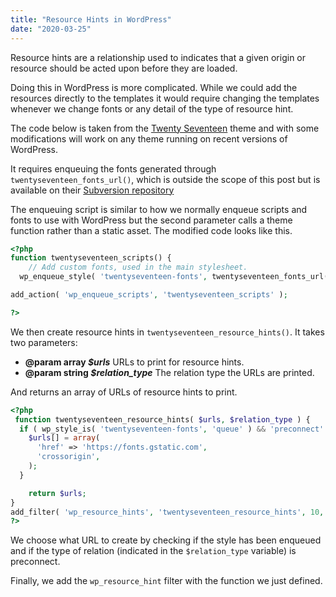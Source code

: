```yaml
---
title: "Resource Hints in WordPress"
date: "2020-03-25"
---
```


Resource hints are a relationship used to indicates that a given origin or resource should be acted upon before they are loaded.

Doing this in WordPress is more complicated. While we could add the resources directly to the templates it would require changing the templates whenever we change fonts or any detail of the type of resource hint.

The code below is taken from the [Twenty Seventeen](https://wordpress.org/support/article/twenty-seventeen/) theme and with some modifications will work on any theme running on recent versions of WordPress.

It requires enqueuing the fonts generated through `twentyseventeen_fonts_url()`, which is outside the scope of this post but is available on their [Subversion repository](https://themes.svn.wordpress.org/twentyseventeen/2.2/functions.php)

The enqueuing script is similar to how we normally enqueue scripts and fonts to use with WordPress but the second parameter calls a theme function rather than a static asset. The modified code looks like this.

```php
<?php
function twentyseventeen_scripts() {
    // Add custom fonts, used in the main stylesheet.
  wp_enqueue_style( 'twentyseventeen-fonts', twentyseventeen_fonts_url(), array(), null );

add_action( 'wp_enqueue_scripts', 'twentyseventeen_scripts' );

?>
```

We then create resource hints in `twentyseventeen_resource_hints()`. It takes two parameters:

- **@param array _$urls_** URLs to print for resource hints.
- **@param string _$relation\_type_** The relation type the URLs are printed.

And returns an array of URLs of resource hints to print.

```php
<?php
 function twentyseventeen_resource_hints( $urls, $relation_type ) {
  if ( wp_style_is( 'twentyseventeen-fonts', 'queue' ) && 'preconnect' === $relation_type ) {
    $urls[] = array(
      'href' => 'https://fonts.gstatic.com',
      'crossorigin',
    );
  }

    return $urls;
}
add_filter( 'wp_resource_hints', 'twentyseventeen_resource_hints', 10, 2 );
?>
```

We choose what URL to create by checking if the style has been enqueued and if the type of relation (indicated in the `$relation_type` variable) is preconnect.

Finally, we add the `wp_resource_hint` filter with the function we just defined.

